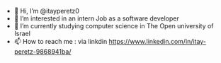 - 👋 Hi, I’m @itayperetz0
- 👀 I’m interested in an intern Job as a software developer
- 🌱 I’m currently studying computer science in The Open university of Israel 
- 📫 How to reach me : via linkdin https://www.linkedin.com/in/itay-peretz-9868941ba/

<!---
itayperetz0/itayperetz0 is a ✨ special ✨ repository because its `README.md` (this file) appears on your GitHub profile.
You can click the Preview link to take a look at your changes.
--->
